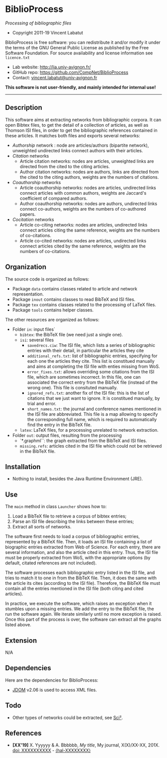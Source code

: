 BiblioProcess
=======
*Processing of bibliographic files*

* Copyright 2011-19 Vincent Labatut

BiblioProcess is free software: you can redistribute it and/or modify it under the terms of the GNU General Public License as published by the Free Software Foundation. For source availability and license information see `licence.txt`

* Lab website: http://lia.univ-avignon.fr/
* GitHub repo: https://github.com/CompNet/BiblioProcess
* Contact: vincent.labatut@univ-avignon.fr

**This software is not user-friendly, and mainly intended for internal use!**

-----------------------------------------------------------------------

## Description
This software aims at extracting networks from bibliographic corpora. It can open Bibtex files, to get the detail of a collection of articles,
as well as Thomson ISI files, in order to get the bibliographic references contained in these articles. It matches both files and exports several networks:
* *Authorship* network : node are articles/authors (bipartite network), unweighted undirected links connect authors with their articles.
* *Citation* networks
  * Article citation networks: nodes are articles, unweighted links are directed from the cited to the citing articles.
  * Author citation networks: nodes are authors, links are directed from the cited to the citing authors, weights are the numbers of citations.
* *Coauthorship* networks
  * Article coauthorship networks: nodes are articles, undirected links connect articles with common authors, weights are Jaccard's coefficient of compared authors.
  * Author coauthorship networks: nodes are authors, undirected links connect co-authors, weights are the numbers of co-authored papers.
* *Cocitation* networks
  * Article co-citing networks: nodes are articles, undirected links connect articles citing the same reference, weights are the numbers of co-citations.
  * Article co-cited networks: nodes are articles, undirected links connect articles cited by the same reference, weights are the numbers of co-citations.

## Organization
The source code is organized as follows:
* Package `data` contains classes related to article and network representation.
* Package `inout` contains classes to read BibTeX and ISI files.
* Package `tex` contains classes related to the processing of LaTeX files.
* Package `tools` contains helper classes.

The other resources are organized as follows:
* Folder `in`: input files` 
  * `bibtex`: the BibTeX file (we need just a single one).
  * `isi`: several files
    * `savedrecs.ciw`: The ISI file, which lists a series of bibliographic entries with their detail, in particular the articles they cite
    * `additional_refs.txt`: list of bibliographic entries, specifying for each one the articles they cite. This list is constitued manually and aims at completing the ISI file with enties missing from WoS.
    * `error_fixes.txt`: allows overriding some citations from the ISI file, which are sometimes incorrect. In this file, one can associated the correct entry from the BibTeX file (instead of the wrong one). This file is consituted manually.
    * `ignored_refs.txt`: another fix of the ISI file: this is the list of citations that we just want to ignore. It is constitued manually, by trial and error.
    * `short_names.txt`: the journal and conference names mentioned in the ISI file are abbreviated. This file is a map allowing to specify the corresponding full name, which is required to automatically find the entry in the BibTeX file. 
  * `latex`: LaTeX files, for a processing unrelated to network extraction.
* Folder `out`: output files, resulting from the processing
  * `*.graphml``: the graph extracted from the BibTeX and ISI files.
  * `missing.refs`: articles cited in the ISI file which could not be retrieved in the BibTeX file. 

## Installation
* Nothing to install, besides the Java Runtime Environment (JRE).

## Use
The `main` method in class `Launcher` shows how to:
1. Load a BibTeX file to retrieve a corpus of bibtex entries;
2. Parse an ISI file describing the links between these entries;
3. Extract all sorts of networks.

The software first needs to load a corpus of bibliographic entries, represented by a BibTeX file. Then, it loads an ISI file containing a list of biographic entries extracted from Web of Science. For each entry, there are several information, and also the article cited in this entry. Thus, the ISI file must be properly extracted from WoS, with the appropriate options (by default, citated references are not included).

The software processes each bibliographic entry listed in the ISI file, and tries to match it to one in from the BibTeX file. Then, it does the same with the article its cites (according to the ISI file). Therefore, the BibTeX file must contain all the entries mentioned in the ISI file (both citing and cited articles). 

In practice, we execute the software, which raises an exception when it stumbles upon a missing entries. We add the entry to the BibTeX file, the run the software again. We iterate similarly until no more exception is raised. Once this part of the process is over, the software can extract all the graphs listed above. 


## Extension
N/A

## Dependencies
Here are the dependencies for BiblioProcess:
* [JDOM](http://www.jdom.org) v2.06 is used to access XML files.

## Todo
* Other types of networks could be extracted, see [Sci²](http://wiki.cns.iu.edu/pages/viewpage.action?pageId=1245863#id-4.9NetworkAnalysis(WithWhom?)-4.9.1NetworkExtraction).

## References
 * **[XX'19]** X. Yyyyyy & A. Bbbbbb, *My title*, My journal, X(X)/XX-XX, 201X. [doi: XXXXXXXXXX](https://doi.org/XXXXXXXXXX) - [⟨hal-XXXXXXXX⟩](https://hal.archives-ouvertes.fr/hal-XXXXXXXX)
